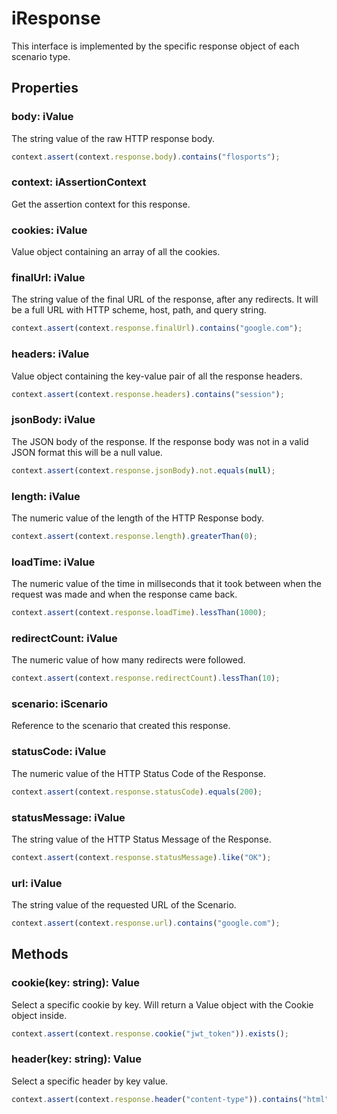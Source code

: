 # iResponse

This interface is implemented by the specific response object of each scenario type.

## Properties

### body: iValue

The string value of the raw HTTP response body.

```javascript
context.assert(context.response.body).contains("flosports");
```

### context: iAssertionContext

Get the assertion context for this response.

### cookies: iValue

Value object containing an array of all the cookies.

### finalUrl: iValue

The string value of the final URL of the response, after any redirects. It will be a full URL with HTTP scheme, host, path, and query string.

```javascript
context.assert(context.response.finalUrl).contains("google.com");
```

### headers: iValue

Value object containing the key-value pair of all the response headers.

```javascript
context.assert(context.response.headers).contains("session");
```

### jsonBody: iValue

The JSON body of the response. If the response body was not in a valid JSON format this will be a null value.

```javascript
context.assert(context.response.jsonBody).not.equals(null);
```

### length: iValue

The numeric value of the length of the HTTP Response body.

```javascript
context.assert(context.response.length).greaterThan(0);
```

### loadTime: iValue

The numeric value of the time in millseconds that it took between when the request was made and when the response came back.

```javascript
context.assert(context.response.loadTime).lessThan(1000);
```

### redirectCount: iValue

The numeric value of how many redirects were followed.

```javascript
context.assert(context.response.redirectCount).lessThan(10);
```

### scenario: iScenario

Reference to the scenario that created this response.

### statusCode: iValue

The numeric value of the HTTP Status Code of the Response.

```javascript
context.assert(context.response.statusCode).equals(200);
```

### statusMessage: iValue

The string value of the HTTP Status Message of the Response.

```javascript
context.assert(context.response.statusMessage).like("OK");
```

### url: iValue

The string value of the requested URL of the Scenario.

```javascript
context.assert(context.response.url).contains("google.com");
```

## Methods

### cookie(key: string): Value

Select a specific cookie by key. Will return a Value object with the Cookie object inside.

```javascript
context.assert(context.response.cookie("jwt_token")).exists();
```

### header(key: string): Value

Select a specific header by key value.

```javascript
context.assert(context.response.header("content-type")).contains("html");
```

